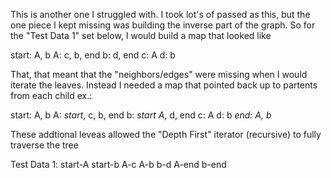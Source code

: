 This is another one I struggled with.  I took lot's of passed as this, but the one piece I kept missing was building the inverse part of the graph.  So for the "Test Data 1" set below, I would build a map that looked like

start: A, b
A: c, b, end
b: d, end
c: A
d: b


That, that meant that the "neighbors/edges" were missing when I would iterate the leaves.  Instead I needed a map that pointed back up to partents from each child ex.:

start: A, b
A: *start*, c, b, end
b: *start A*, d, end
c: A
d: b
*end: A, b*

These addtional leveas allowed the "Depth First" iterator (recursive) to fully traverse the tree


Test Data 1:
start-A
start-b
A-c
A-b
b-d
A-end
b-end